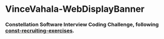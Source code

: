 # VinceVahala-WebDisplayBanner

### Constellation Software Interview Coding Challenge, following [const-recruiting-exercises](https://github.com/Constellation-Engineering/const-recruiting-exercises/tree/main/engineering/display).
